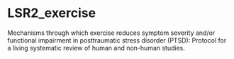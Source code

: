 # LSR2_exercise
Mechanisms through which exercise reduces symptom severity and/or functional impairment in posttraumatic stress disorder (PTSD): Protocol for a living systematic review of human and non-human studies.
